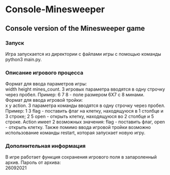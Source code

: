 # Console-Minesweeper
## Console version of the Minesweeper game
### Запуск
Игра запускается из директории с файлами игры с помощью команды python3 main.py.
### Описание игрового процесса
Формат для ввода параметров игры:  
width height mines_count. 3 игровых параметра вводятся в одну строчку через пробел. Пример: 6 7 8 - поле размером 6X7 с 8 минами.  
Формат для ввода игровой тройки:   
x y action. 3 параметра команды вводятся в одну строчку через пробел. Пример: 1 3 flag - поставить флаг на клетку, находящуюся в 1 столбце и 3 строке; 2 5 open - открыть клетку, находящуюся во 2 столбце и 5 строке. Action имеет 2 возможных значения: flag - поставить флаг, open - открыть клетку. Также помимо ввода игровой тройки возможно использование команды restart, которая запускает новую игру.  
### Дополнительная информация
В игре работает функция сохранения игрового поля в запароленный архив. Пароль от архива:  
26092021

